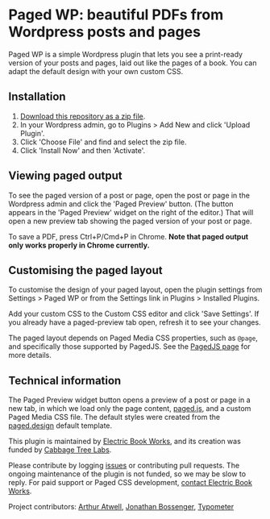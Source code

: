 # Paged WP: beautiful PDFs from Wordpress posts and pages

Paged WP is a simple Wordpress plugin that lets you see a print-ready version of your posts and pages, laid out like the pages of a book. You can adapt the default design with your own custom CSS.


## Installation

1. [Download this repository as a zip file](https://github.com/electricbookworks/paged-wp/archive/master.zip).
2. In your Wordpress admin, go to Plugins > Add New and click 'Upload Plugin'.
3. Click 'Choose File' and find and select the zip file.
4. Click 'Install Now' and then 'Activate'.


## Viewing paged output

To see the paged version of a post or page, open the post or page in the Wordpress admin and click the 'Paged Preview' button. (The button appears in the 'Paged Preview' widget on the right of the editor.) That will open a new preview tab showing the paged version of your post or page.

To save a PDF, press Ctrl+P/Cmd+P in Chrome. **Note that paged output only works properly in Chrome currently.**


## Customising the paged layout

To customise the design of your paged layout, open the plugin settings from Settings > Paged WP or from the Settings link in Plugins > Installed Plugins.

Add your custom CSS to the Custom CSS editor and click 'Save Settings'. If you already have a paged-preview tab open, refresh it to see your changes.

The paged layout depends on Paged Media CSS properties, such as `@page`, and specifically those supported by PagedJS. See the [PagedJS page](https://www.pagedmedia.org/paged-js/) for more details.


## Technical information

The Paged Preview widget button opens a preview of a post or page in a new tab, in which we load only the page content, [paged.js](https://www.pagedmedia.org/paged-js/), and a custom Paged Media CSS file. The default styles were created from the [paged.design](https://paged.design) default template.

This plugin is maintained by [Electric Book Works](https://electricbookworks.com/), and its creation was funded by [Cabbage Tree Labs](https://www.cabbagetreelabs.org/).

Please contribute by logging [issues](https://github.com/electricbookworks/paged-wp/issues) or contributing pull requests. The ongoing maintenance of the plugin is not funded, so we may be slow to reply. For paid support or Paged CSS development, [contact Electric Book Works](https://electricbookworks.com/contact).

Project contributors: [Arthur Atwell](@arthurattwell), [Jonathan Bossenger](@jonathanbossenger), [Typometer](@typometre)
